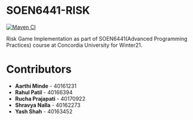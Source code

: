 # SOEN6441-RISK 
[![Maven CI](https://github.com/iRahulP/SOEN6441-RISK/workflows/maven.yml/badge.svg)](https://github.com/iRahulP/SOEN6441-RISK/actions)

Risk Game Implementation as part of SOEN6441(Advanced Programming Practices) course at Concordia University for Winter21.

# Contributors

* **Aarthi Minde** - 40161231
* **Rahul Patil** - 40166394
* **Rucha Prajapati** - 40170922
* **Shravya Nalla** - 40162273
* **Yash Shah** - 40163452
